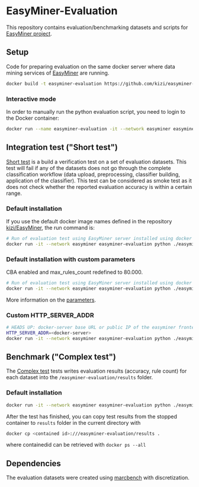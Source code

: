# EasyMiner-Evaluation

This repository contains evaluation/benchmarking datasets and scripts for [EasyMiner project](http://easyminer.eu).
    
## Setup
Code  for preparing evaluation on the same docker server where data mining services of [EasyMiner](http://github.com/kizi/easyminer) are running.

```bash
docker build -t easyminer-evaluation https://github.com/kizi/easyminer-evaluation.git#master
```
### Interactive mode
In order to manually run the python evaluation script, you need to login to the Docker container:

```bash
docker run --name easyminer-evaluation -it --network easyminer easyminer-evaluation /bin/bash
```

## Integration test ("Short test")

[Short test](./easyminercenter/auto) is  a build a verification test on a set of evaluation datasets. This test will fail if any of the datasets does not go through the complete classification workflow (data upload, preprocessing, classifier building, application of the classifier). This test can be considered as smoke test as it does not check whether the reported evaluation accuracy is within a certain range.


### Default installation
If you  use the default docker image names defined in the repository [kizi/EasyMiner](https://github.com/KIZI/EasyMiner), the run command is:

```bash
# Run of evaluation test using EasyMiner server installed using docker images
docker run -it --network easyminer easyminer-evaluation python ./easyminercenter/auto/short_test.py --api_url=http://easyminer-frontend/easyminercenter/api 
```

### Default installation with custom parameters
CBA enabled and max_rules_count redefined to 80.000.

```bash
# Run of evaluation test using EasyMiner server installed using docker images
docker run -it --network easyminer easyminer-evaluation python ./easyminercenter/auto/short_test.py --api_url=http://easyminer-frontend/easyminercenter/api --cba --max_rules_count=80000
```

More information on the [parameters](./easyminercenter/complex).

### Custom HTTP_SERVER_ADDR 
```bash
# HEADS UP: docker-server base URL or public IP of the easyminer frontend  
HTTP_SERVER_ADDR=<docker-server>
docker run -it --network easyminer easyminer-evaluation python ./easyminercenter/auto/short_test.py --api_url=http://$HTTP_SERVER_ADDR/easyminercenter/api
```     
## Benchmark ("Complex test")
The [Complex test](./easyminercenter/complex) tests writes evaluation results (accuracy, rule count) for each dataset into the `/easyminer-evaluation/results` folder.
 
### Default installation

```bash
docker run -it --network easyminer easyminer-evaluation python ./easyminercenter/complex/evaluation_test.py --api_url=http://easyminer-frontend/easyminercenter/api --cba --max_rules_count=80000
```

After the test has finished, you can copy test results from the stopped container to `results` folder in the current directory with
```bash
docker cp <contained id>:///easyminer-evaluation/results .
```

where containedid can be retrieved with `docker ps --all`

## Dependencies

The evaluation datasets were created using [marcbench](https://github.com/kliegr/marcbench)  with discretization.


    
